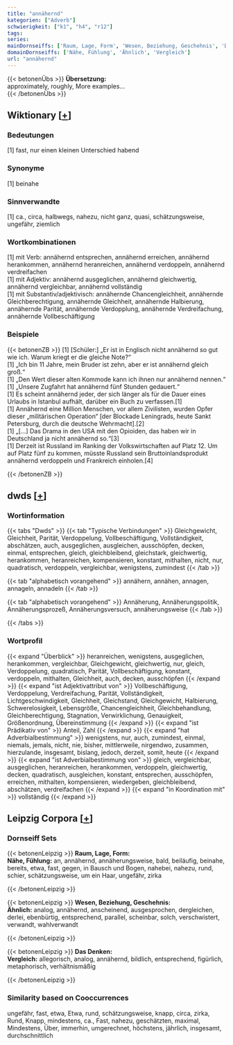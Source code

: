```yaml
---
title: "annähernd"
kategorien: ["Adverb"]
schwierigkeit: ["k1", "h4", "r12"]
tags:
series:
mainDornseiffs: ['Raum, Lage, Form', 'Wesen, Beziehung, Geschehnis', 'Das Denken']
domainDornseiffs: ['Nähe, Fühlung', 'Ähnlich', 'Vergleich']
url: "annähernd"
---
```


{{< betonenÜbs >}}
**Übersetzung:**  
approximately, roughly, More examples...  
{{< /betonenÜbs >}}

## Wiktionary [[+](https://de.wiktionary.org/wiki/annähernd)]

### Bedeutungen
[1] fast, nur einen kleinen Unterschied habend  

### Synonyme
[1] beinahe  

### Sinnverwandte
[1] ca., circa, halbwegs, nahezu, nicht ganz, quasi, schätzungsweise, ungefähr, ziemlich  

### Wortkombinationen
[1] mit Verb: annähernd entsprechen, annähernd erreichen, annähernd herankommen, annähernd heranreichen, annähernd verdoppeln, annähernd verdreifachen  
[1] mit Adjektiv: annähernd ausgeglichen, annähernd gleichwertig, annähernd vergleichbar, annähernd vollständig  
[1] mit Substantiv/adjektivisch: annähernde Chancengleichheit, annähernde Gleichberechtigung, annähernde Gleichheit, annähernde Halbierung, annähernde Parität, annähernde Verdopplung, annähernde Verdreifachung, annähernde Vollbeschäftigung  

### Beispiele
{{< betonenZB >}}
[1] [Schüler:] „Er ist in Englisch nicht annähernd so gut wie ich. Warum kriegt er die gleiche Note?“  
[1] „Ich bin 11 Jahre, mein Bruder ist zehn, aber er ist annähernd gleich groß.“  
[1] „Den Wert dieser alten Kommode kann ich ihnen nur annähernd nennen.“  
[1] „Unsere Zugfahrt hat annähernd fünf Stunden gedauert.“  
[1] Es scheint annähernd jeder, der sich länger als für die Dauer eines Urlaubs in Istanbul aufhält, darüber ein Buch zu verfassen.[1]  
[1] Annähernd eine Million Menschen, vor allem Zivilisten, wurden Opfer dieser „militärischen Operation“ [der Blockade Leningrads, heute Sankt Petersburg, durch die deutsche Wehrmacht].[2]  
[1] „[…] Das Drama in den USA mit den Opioiden, das haben wir in Deutschland ja nicht annähernd so.“[3]  
[1] Derzeit ist Russland im Ranking der Volkswirtschaften auf Platz 12. Um auf Platz fünf zu kommen, müsste Russland sein Bruttoinlandsprodukt annähernd verdoppeln und Frankreich einholen.[4]  

{{< /betonenZB >}}


## dwds [[+](https://www.dwds.de/wb/annähernd)]

### Wortinformation
{{< tabs "Dwds" >}}
{{< tab "Typische Verbindungen" >}}
Gleichgewicht, Gleichheit, Parität, Verdoppelung, Vollbeschäftigung, Vollständigkeit, abschätzen, auch, ausgeglichen, ausgleichen, ausschöpfen, decken, einmal, entsprechen, gleich, gleichbleibend, gleichstark, gleichwertig, herankommen, heranreichen, kompensieren, konstant, mithalten, nicht, nur, quadratisch, verdoppeln, vergleichbar, wenigstens, zumindest
{{< /tab >}}

{{< tab "alphabetisch vorangehend" >}}
annähern, annähen, annagen, annageln, annadeln
{{< /tab >}}

{{< tab "alphabetisch vorangehend" >}}
Annäherung, Annäherungspolitik, Annäherungsprozeß, Annäherungsversuch, annäherungsweise
{{< /tab >}}

{{< /tabs >}}

### Wortprofil
{{< expand "Überblick" >}} heranreichen, wenigstens, ausgeglichen, herankommen, vergleichbar, Gleichgewicht, gleichwertig, nur, gleich, Verdoppelung, quadratisch, Parität, Vollbeschäftigung, konstant, verdoppeln, mithalten, Gleichheit, auch, decken, ausschöpfen {{< /expand >}}
{{< expand "ist Adjektivattribut von" >}} Vollbeschäftigung, Verdoppelung, Verdreifachung, Parität, Vollständigkeit, Lichtgeschwindigkeit, Gleichheit, Gleichstand, Gleichgewicht, Halbierung, Schwerelosigkeit, Lebensgröße, Chancengleichheit, Gleichbehandlung, Gleichberechtigung, Stagnation, Verwirklichung, Genauigkeit, Größenordnung, Übereinstimmung {{< /expand >}}
{{< expand "ist Prädikativ von" >}} Anteil, Zahl {{< /expand >}}
{{< expand "hat Adverbialbestimmung" >}} wenigstens, nur, auch, zumindest, einmal, niemals, jemals, nicht, nie, bisher, mittlerweile, nirgendwo, zusammen, hierzulande, insgesamt, bislang, jedoch, derzeit, somit, heute {{< /expand >}}
{{< expand "ist Adverbialbestimmung von" >}} gleich, vergleichbar, ausgeglichen, heranreichen, herankommen, verdoppeln, gleichwertig, decken, quadratisch, ausgleichen, konstant, entsprechen, ausschöpfen, erreichen, mithalten, kompensieren, wiedergeben, gleichbleibend, abschätzen, verdreifachen {{< /expand >}}
{{< expand "in Koordination mit" >}} vollständig {{< /expand >}}

## Leipzig Corpora [[+](https://corpora.uni-leipzig.de/en/res?word=annähernd&corpusId=deu_newscrawl-public_2018)]

### Dornseiff Sets
{{< betonenLeipzig >}}
**Raum, Lage, Form:**  
**Nähe, Fühlung:** an, annähernd, annäherungsweise, bald, beiläufig, beinahe, bereits, etwa, fast, gegen, in Bausch und Bogen, nahebei, nahezu, rund, schier, schätzungsweise, um ein Haar, ungefähr, zirka  

{{< /betonenLeipzig >}}


{{< betonenLeipzig >}}
**Wesen, Beziehung, Geschehnis:**  
**Ähnlich:** analog, annähernd, anscheinend, ausgesprochen, dergleichen, derlei, ebenbürtig, entsprechend, parallel, scheinbar, solch, verschwistert, verwandt, wahlverwandt  

{{< /betonenLeipzig >}}


{{< betonenLeipzig >}}
**Das Denken:**  
**Vergleich:** allegorisch, analog, annähernd, bildlich, entsprechend, figürlich, metaphorisch, verhältnismäßig  

{{< /betonenLeipzig >}}

### Similarity based on Cooccurrences
ungefähr, fast, etwa, Etwa, rund, schätzungsweise, knapp, circa, zirka, Rund, Knapp, mindestens, ca., Fast, nahezu, geschätzten, maximal, Mindestens, Über, immerhin, umgerechnet, höchstens, jährlich, insgesamt, durchschnittlich

